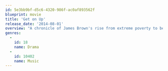```yaml
---
id: 5e3bb9bf-d5c6-4320-986f-ac0af893562f
blueprint: movie
title: 'Get on Up'
release_date: '2014-08-01'
overview: "A chronicle of James Brown's rise from extreme poverty to become one of the most influential musicians in history."
genres:
  -
    id: 18
    name: Drama
  -
    id: 10402
    name: Music
---
```

